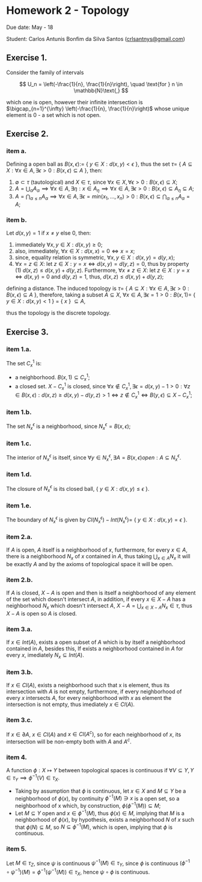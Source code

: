 # Homework 2 - Topology

Due date: May - 18

Student: Carlos Antunis Bonfim da Silva Santos ([crlsantnys@gmail.com](mailto:crlsantnys@gmail.com))

## Exercise 1.

Consider the family of intervals

$$
U_n = \left(-\frac{1}{n}, \frac{1}{n}\right), \quad \text{for } n \in \mathbb{N}\text{,}
$$

which one is open, however their infinite intersection is $\bigcap_{n=1}^{\infty} \left(-\frac{1}{n}, \frac{1}{n}\right)$ whose unique element is 0 - a set which is not open.

## Exercise 2.

### item a.

Defining a open ball as $B(x, \epsilon) :=$ { $y\in X : d(x, y) < \epsilon$ }, thus the set $\tau =$ { $A \subseteq X: \forall x\in A, \exists \epsilon > 0: B(x, \epsilon) \subseteq A$ }, then:

1. $\emptyset \subset \tau$ (tautological) and $X \in \tau$, since $\forall x\in X, \forall \epsilon>0: B(x, \epsilon) \subseteq X$;
2. $A = \bigcup_\alpha A_\alpha \implies \forall x \in A, \exists \eta: x\in A_\eta \implies \forall x\in A, \exists \epsilon > 0: B(x, \epsilon) \subseteq A_\eta \subseteq A$;
3. $A = \bigcap_{\alpha \le n} A_\alpha \implies \forall x \in A, \exists \epsilon = min(x_1, ..., x_n) > 0: B(x, \epsilon) \subseteq \bigcap_{\alpha \le n} A_\alpha = A$;

### item b.

Let $d(x, y) = 1$ if $x \ne y$ else $0$, then:

1. immediately $\forall x, y \in X: d(x, y) \ge 0$;
2. also, immediately, $\forall x \in X: d(x, x) = 0 \Leftrightarrow x = x$;
3. since, equality relation is symmetric, $\forall x, y \in X: d(x, y) = d(y, x)$;
4. $\forall x = z \in X:$ let $z\in X: y = x \Leftrightarrow d(x,y) = d(y,z) = 0$, thus by property (1) $d(x,z) \le d(x,y) + d(y,z)$. Furthermore, $\forall x \ne z \in X:$ let $z\in X: y = x \Leftrightarrow d(x,y) = 0$ and $d(y,z) = 1$, thus, $d(x,z) \le d(x,y) + d(y,z)$;

defining a distance. The induced topology is $\tau =$ { $A \subseteq X: \forall x\in A, \exists \epsilon > 0: B(x, \epsilon) \subseteq A$ }, therefore, taking a subset $A \subseteq X$, $\forall x \in A, \exists \epsilon = 1 > 0: B(x, 1) =$ { $y\in X : d(x, y) < 1$ } $=$ { $x$ } $\subseteq A$,

thus the topology is the discrete topology.

## Exercise 3.

### item 1.a.

The set $C_x^1$ is:

* a neighborhood. $B(x, 1) \subseteq C_x^1$;
* a closed set. $X - C_x^1$ is closed, since $\forall x \notin C_x^1, \exists \epsilon = d(x, y) - 1 > 0: \forall z \in B(x, \epsilon): d(x, z) \ge d(x, y) - d(y, z) > 1 \Leftrightarrow z \notin C_x^1 \Leftrightarrow B(y, \epsilon) \subseteq X - C_x^1$;

### item 1.b.

The set $N_x^\epsilon$ is a neighborhood, since $N_x^\epsilon = B(x, \epsilon)$;

### item 1.c.

The interior of $N_x^\epsilon$ is itself, since $\forall y\in N_x^\epsilon,\exists A = B(x, \epsilon) open: A\subseteq N_x^\epsilon$.

### item 1.d.

The closure of $N_x^\epsilon$ is its closed ball, { $y \in X: d(x, y) \le \epsilon$ }.

### item 1.e.

The boundary of $N_x^\epsilon$ is given by $Cl(N_x^\epsilon) - Int(N_x^\epsilon) =$ { $y \in X: d(x, y) = \epsilon$ }.

### item 2.a.

If $A$ is open, $A$ itself is a neighborhood of $x$, furthermore, for every $x \in A$, there is a neighborhood $N_x$ of $x$ contained in $A$, thus taking $\bigcup_{x \in A} N_x$ it will be exactly $A$ and by the axioms of topological space it will be open.

### item 2.b.

If $A$ is closed, $X - A$ is open and then is itself a neighborhood of any element of the set which doesn't intersect $A$, in addition, if every $x \in X-A$ has a neighborhood $N_x$ which doesn't intersect $A$, $X - A = \bigcup_{x \in X - A} N_x \in \tau$, thus $X - A$ is open so $A$ is closed.

### item 3.a.

If $x \in Int(A)$, exists a open subset of $A$ which is by itself a neighborhood contained in $A$, besides this, If exists a neighborhood contained in $A$ for every $x$, imediately $N_x \subseteq Int(A)$.

### item 3.b.

If $x \in Cl(A)$, exists a neighborhood such that x is element, thus its intersection with $A$ is not empty, furthermore, if every neighborhood of every $x$ intersects $A$, for every neighborhood with $x$ as element the intersection is not empty, thus imediately $x \in Cl(A)$.

### item 3.c.

If $x \in \partial A$, $x \in Cl(A)$ and $x \in Cl(A^c)$, so for each neighborhood of $x$, its intersection will be non-empty both with $A$ and $A^c$.

### item 4.

A function $\phi: X \mapsto Y$ between topological spaces is continuous if $\forall V \subseteq Y, Y \in \tau_Y \implies \phi^{-1}(V) \in \tau_X$.

* Taking by assumption that $\phi$ is continuous, let $x \in X$ and $M \subseteq Y$ be a neighborhood of $\phi(x)$, by continuity $\phi^{-1}(M) \ni x$ is a open set, so a neighborhood of x which, by construction, $\phi(\phi^{-1}(M)) \subseteq M$;
* Let $M \subseteq Y$ open and $x \in \phi^{-1}(M)$, thus $\phi(x) \in M$, implying that $M$ is a neighborhood of $\phi(x)$, by hypothesis, exists a neighborhood $N$ of $x$ such that $\phi(N) \subseteq M$, so $N \subseteq \phi^{-1}(M)$, which is open, implying that $\phi$ is continuous.

### item 5.

Let $M \in \tau_Z$, since $\psi$ is continuous $\psi^{-1}(M) \in \tau_Y$, since $\phi$ is continuous $(\phi^{-1}\circ\psi^{-1})(M) = \phi^{-1} (\psi^{-1}(M)) \in \tau_X$, hence $\psi \circ \phi$ is continuous.
